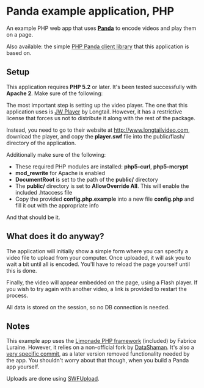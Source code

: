 Panda example application, PHP
==============================

An example PHP web app that uses [**Panda**](http://beta.pandastream.com) to encode videos and play them on a page.

Also available: the simple [PHP Panda client library](http://github.com/newbamboo/panda_client_php) that this application is based on.


Setup
-----

This application requires **PHP 5.2** or later. It's been tested successfully with **Apache 2**. Make sure of the following:

The most important step is setting up the video player. The one that this application uses is [JW Player](http://www.longtailvideo.com/players/jw-flv-player/) by Longtail. However, it has a restrictive license that forces us not to distribute it along with the rest of the package.

Instead, you need to go to their website at http://www.longtailvideo.com, download the player, and copy the **player.swf** file into the public/flash/ directory of the application. 

Additionally make sure of the following:

* These required PHP modules are installed: **php5-curl**, **php5-mcrypt**
* **mod_rewrite** for Apache is enabled
* **DocumentRoot** is set to the path of the **public/** directory
* The **public/** directory is set to **AllowOverride All**. This will enable the included .htaccess file
* Copy the provided **config.php.example** into a new file **config.php** and fill it out with the appropriate info

And that should be it.


What does it do anyway?
-----------------------

The application will initially show a simple form where you can specify a video file to upload from your computer. Once uploaded, it will ask you to wait a bit until all is encoded. You'll have to reload the page yourself until this is done.

Finally, the video will appear embedded on the page, using a Flash player. If you wish to try again with another video, a link is provided to restart the process.

All data is stored on the session, so no DB connection is needed.


Notes
-----

This example app uses the [Limonade PHP framework](http://limonade.sofa-design.net/) (included) by Fabrice Luraine. However, it relies on a non-official fork by [DataShaman](http://github.com/datashaman/limonade). It's also a [very specific commit](http://github.com/datashaman/limonade/commit/12a479a23bd62ef1c99c21314bffba289656c5ca), as a later version removed functionality needed by the app. You shouldn't worry about that though, when you build a Panda app yourself.

Uploads are done using [SWFUpload](http://www.swfupload.org/).
